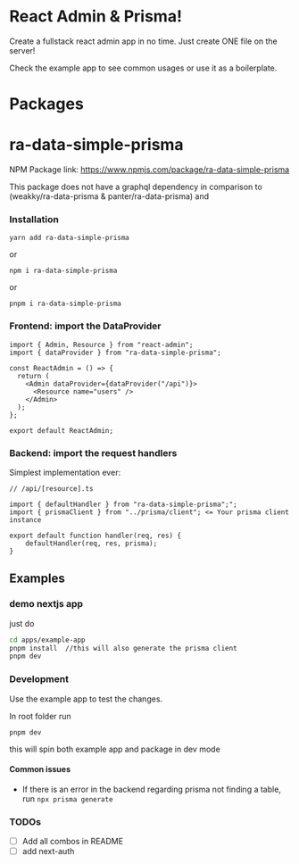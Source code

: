 # React Admin & Prisma!

Create a fullstack react admin app in no time. Just create ONE file on the server!

Check the example app to see common usages or use it as a boilerplate.

# Packages

# ra-data-simple-prisma

NPM Package link: https://www.npmjs.com/package/ra-data-simple-prisma

This package does not have a graphql dependency in comparison to (weakky/ra-data-prisma & panter/ra-data-prisma) and

### Installation

```
yarn add ra-data-simple-prisma
```

or

```
npm i ra-data-simple-prisma
```

or

```
pnpm i ra-data-simple-prisma
```

### Frontend: import the DataProvider

```
import { Admin, Resource } from "react-admin";
import { dataProvider } from "ra-data-simple-prisma";

const ReactAdmin = () => {
  return (
    <Admin dataProvider={dataProvider("/api")}>
      <Resource name="users" />
    </Admin>
  );
};

export default ReactAdmin;
```

### Backend: import the request handlers

Simplest implementation ever:

```
// /api/[resource].ts

import { defaultHandler } from "ra-data-simple-prisma";";
import { prismaClient } from "../prisma/client"; <= Your prisma client instance

export default function handler(req, res) {
    defaultHandler(req, res, prisma);
}
```

## Examples

### demo nextjs app

just do

```bash
cd apps/example-app
pnpm install  //this will also generate the prisma client
pnpm dev
```

### Development

Use the example app to test the changes.

In root folder run

```
pnpm dev
```

this will spin both example app and package in dev mode

#### Common issues

- If there is an error in the backend regarding prisma not finding a table, run `npx prisma generate`

### TODOs

- [ ] Add all combos in README
- [ ] add next-auth
